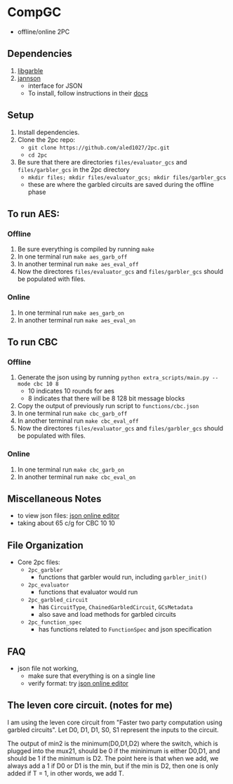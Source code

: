 # CompGC
- offline/online 2PC

## Dependencies
1. [libgarble](https://github.com/amaloz/libgarble)
1. [jannson](http://www.digip.org/jansson/)
    - interface for JSON
    - To install, follow instructions in their [docs](https://jansson.readthedocs.org/en/2.7/gettingstarted.html)

## Setup
1. Install dependencies.
1. Clone the 2pc repo: 
    - `git clone https://github.com/aled1027/2pc.git`
    - `cd 2pc`
1. Be sure that there are directories `files/evaluator_gcs` and `files/garbler_gcs` in the 2pc directory
    - `mkdir files; mkdir files/evaluator_gcs; mkdir files/garbler_gcs`
    - these are where the garbled circuits are saved during the offline phase

## To run AES:
### Offline
1. Be sure everything is compiled by running `make`
1. In one terminal run `make aes_garb_off`
1. In another terminal run `make aes_eval_off`
1. Now the directores `files/evaluator_gcs` and `files/garbler_gcs` should be populated with files.

### Online
1. In one terminal run `make aes_garb_on`
1. In another terminal run `make aes_eval_on`

## To run CBC
### Offline
1. Generate the json using by running `python extra_scripts/main.py --mode cbc 10 8`
    - 10 indicates 10 rounds for aes
    - 8 indicates that there will be 8 128 bit message blocks
1. Copy the output of previously run script to `functions/cbc.json`
1. In one terminal run `make cbc_garb_off`
1. In another terminal run `make cbc_eval_off`
1. Now the directores `files/evaluator_gcs` and `files/garbler_gcs` should be populated with files.

### Online
1. In one terminal run `make cbc_garb_on`
1. In another terminal run `make cbc_eval_on`

## Miscellaneous Notes
- to view json files: [json online editor](http://www.jsoneditoronline.org/)
- taking about 65 c/g for CBC 10 10 

## File Organization
- Core 2pc files:
    - `2pc_garbler`
        - functions that garbler would run, including `garbler_init()`
    - `2pc_evaluator`
        - functions that evaluator would run
    - `2pc_garbled_circuit`
        - has `CircuitType`, `ChainedGarbledCircuit`, `GCsMetadata`
        - also save and load methods for garbled circuits
    - `2pc_function_spec`
        - has functions related to `FunctionSpec` and json specification

## FAQ
- json file not working,
    - make sure that everything is on a single line
    - verify format: try [json online editor](http://www.jsoneditoronline.org/)

## The leven core circuit. (notes for me)
I am using the leven core circuit from "Faster two party computation using garbled circuits". 
Let D0, D1, D1, S0, S1 represent the inputs to the circuit.

The output of min2 is the minimum(D0,D1,D2) where the switch, which is plugged into the mux21, should be 0
if the mininimum is either D0,D1, and should be 1 if the minimum is D2. The point here is that when we add, we always add a 1 if D0 or D1 is the min, but if the min is D2, then one is only added if T = 1, in other words, we add T. 
